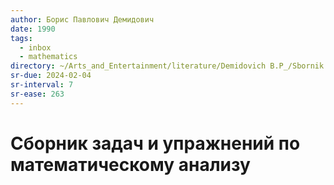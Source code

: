 ```yaml
---
author: Борис Павлович Демидович
date: 1990
tags:
  - inbox
  - mathematics
directory: ~/Arts_and_Entertainment/literature/Demidovich B.P_/Sbornik zadach i uprazhnienii po matiematichieskomu analizu (2372)/"
sr-due: 2024-02-04
sr-interval: 7
sr-ease: 263
---
```

# Сборник задач и упражнений по математическому анализу

